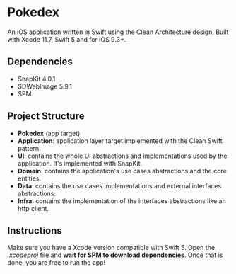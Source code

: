 # Pokedex
An iOS application written in Swift using the Clean Architecture design. Built with Xcode 11.7, Swift 5 and for iOS 9.3+.

## Dependencies
- SnapKit 4.0.1
- SDWebImage 5.9.1
- SPM

## Project Structure

- **Pokedex** (app target)
- **Application**: application layer target implemented with the Clean Swift pattern.
- **UI**: contains the whole UI abstractions and implementations used by the application. It's implemented with SnapKit.
- **Domain**: contains the application's use cases abstractions and the core entities.
- **Data**: contains the use cases implementations and external interfaces abstractions.
- **Infra**: contains the implementation of the interfaces abstractions like an http client.

## Instructions

Make sure you have a Xcode version compatible with Swift 5. Open the *.xcodeproj* file and **wait for SPM to download dependencies**. 
Once that is done, you are free to run the app!
